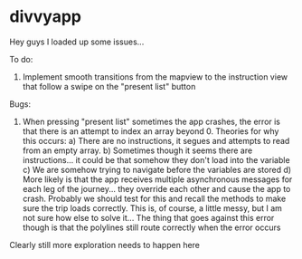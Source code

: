 divvyapp
========
Hey guys I loaded up some issues...

To do:
1) Implement smooth transitions from the mapview to the instruction view that follow a swipe on the "present list" button

Bugs: 

1) When pressing "present list" sometimes the app crashes, the error is that there is an attempt to index an array beyond 0.
   Theories for why this occurs:
     a) There are no instructions, it segues and attempts to read from an empty array.
     b) Sometimes though it seems there are instructions... it could be that somehow they don't load into the variable
     c) We are somehow trying to navigate before the variables are stored
     d) More likely is that the app receives multiple asynchronous messages for each leg of the journey... they override
        each other and cause the app to crash.  Probably we should test for this and recall the methods to make sure the
        trip loads correctly.  This is, of course, a little messy, but I am not sure how else to solve it...
        The thing that goes against this error though is that the polylines still route correctly when the error occurs

Clearly still more exploration needs to happen here
     
     


